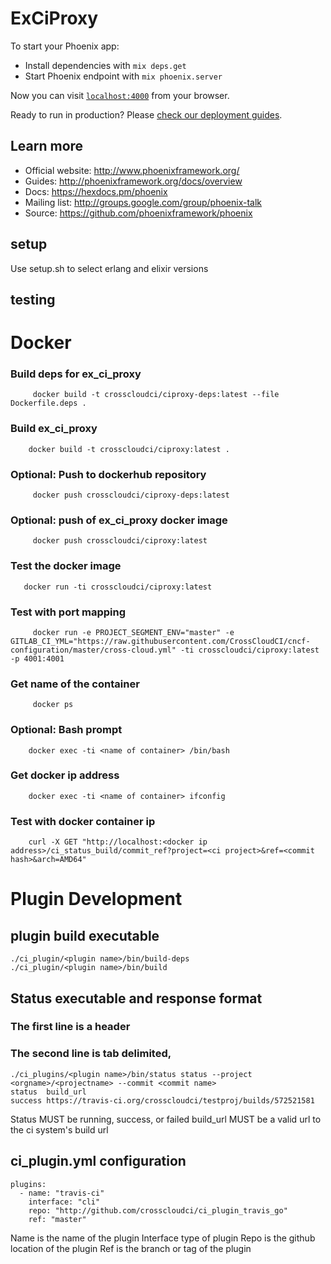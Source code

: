 # ExCiProxy

To start your Phoenix app:

  * Install dependencies with `mix deps.get`
  * Start Phoenix endpoint with `mix phoenix.server`

Now you can visit [`localhost:4000`](http://localhost:4000) from your browser.

Ready to run in production? Please [check our deployment guides](http://www.phoenixframework.org/docs/deployment).

## Learn more

  * Official website: http://www.phoenixframework.org/
  * Guides: http://phoenixframework.org/docs/overview
  * Docs: https://hexdocs.pm/phoenix
  * Mailing list: http://groups.google.com/group/phoenix-talk
  * Source: https://github.com/phoenixframework/phoenix


## setup

Use setup.sh to select erlang and elixir versions

## testing

# Docker

### Build deps for ex_ci_proxy 

```
	 docker build -t crosscloudci/ciproxy-deps:latest --file Dockerfile.deps .
```

### Build ex_ci_proxy
```
	docker build -t crosscloudci/ciproxy:latest . 
```
	 
### Optional: Push to dockerhub repository
```
	 docker push crosscloudci/ciproxy-deps:latest
```
	
### Optional: push of ex_ci_proxy docker image
```
	 docker push crosscloudci/ciproxy:latest
```

### Test the docker image
```
   docker run -ti crosscloudci/ciproxy:latest
```
### Test with port mapping 
```
	 docker run -e PROJECT_SEGMENT_ENV="master" -e GITLAB_CI_YML="https://raw.githubusercontent.com/CrossCloudCI/cncf-configuration/master/cross-cloud.yml" -ti crosscloudci/ciproxy:latest -p 4001:4001 
```
### Get name of the container 
```
	 docker ps 
```
### Optional: Bash prompt 
```
	docker exec -ti <name of container> /bin/bash 
```
### Get docker ip address 
```
	docker exec -ti <name of container> ifconfig
```
### Test with docker container ip 
```
	curl -X GET "http://localhost:<docker ip address>/ci_status_build/commit_ref?project=<ci project>&ref=<commit hash>&arch=AMD64" 
```

# Plugin Development
## plugin build executable
```
./ci_plugin/<plugin name>/bin/build-deps
./ci_plugin/<plugin name>/bin/build
```
## Status executable and response format
### The first line is a header
### The second line is tab delimited, 
```
./ci_plugins/<plugin name>/bin/status status --project <orgname>/<projectname> --commit <commit name> 
status  build_url
success https://travis-ci.org/crosscloudci/testproj/builds/572521581 
```
Status MUST be running, success, or failed
build_url MUST be a valid url to the ci system's build url

## ci_plugin.yml configuration
```
plugins: 
  - name: "travis-ci" 
    interface: "cli" 
    repo: "http://github.com/crosscloudci/ci_plugin_travis_go"
    ref: "master"
```
 Name is the name of the plugin
 Interface type of plugin
 Repo is the github location of the plugin
 Ref is the branch or tag of the plugin 

 

